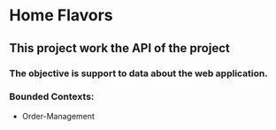 ﻿# Home Flavors

## This project work the API of the project

### The objective is support to data about the web application.

### Bounded Contexts:
- Order-Management